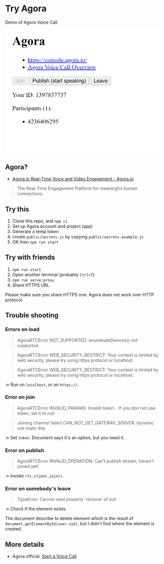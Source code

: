 # Try Agora

Demo of Agora Voice Call.

![screenshot](docs/screenshot.png)

## Agora?

- [Agora.io Real-Time Voice and Video Engagement - Agora.io](https://www.agora.io/en/)

> The Real-Time Engagement Platform for meaningful human connections.

## Try this

1. Clone this repo, and `npm ci`
2. Set up Agora account and project (app)
3. Generate a temp token
4. create `public/secrets.js` by copying `public/secrets.example.js`
5. OK then `npm run start`

## Try with friends

1. `npm run start`
2. Open another terminal (probably `Ctrl+T`)
3. `npm run serve:proxy`
4. Share HTTPS URL

Please make sure you share HTTPS one. Agora does not work over HTTP protocol.

## Trouble shooting

### Errors on load

> AgoraRTCError NOT_SUPPORTED: enumerateDevices() not supported.

> AgoraRTCError WEB_SECURITY_RESTRICT: Your context is limited by web security, please try using https protocol or localhost.

> AgoraRTCError WEB_SECURITY_RESTRICT: Your context is limited by web security, please try using https protocol or localhost.

→ Run on `localhost`, or on `https://`.

### Error on join

> AgoraRTCError INVALID_PARAMS: Invalid token: . If you don not use token, set it to null

> Joining channel failed
> CAN_NOT_GET_GATEWAY_SERVER: dynamic use static key

→ Set `token`. Document says it's an option, but you need it.

### Error on publish

> AgoraRTCError INVALID_OPERATION: Can't publish stream, haven't joined yet!

→ Invoke `rtc.client.join()`.

### Error on somebody's leave

> TypeError: Cannot read property 'remove' of null

→ Check if the element exists.

The document describe to delete element which is the result of `document.getElementById(user.uid)`, but I didn't find where the element is created.

## More details

- Agora official: [Start a Voice Call](https://docs.agora.io/en/Voice/start_call_audio_web_ng?platform=Web)
